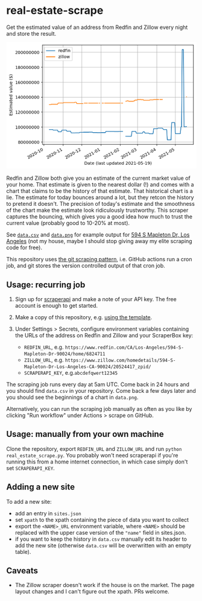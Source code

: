 # real-estate-scrape

Get the estimated value of an address from Redfin and Zillow every night and
store the result.

![Plot of Redfin and Zillow valuation as a function of time](data.png)

Redfin and Zillow both give you an estimate of the current market value of your
home. That estimate is given to the nearest dollar (!) and comes with a chart that
claims to be the history of that estimate. That historical chart is a lie. The
estimate for today bounces around a lot, but they retcon the history to pretend
it doesn't. The precision of today's estimate and the smoothness of the chart
make the estimate look ridiculously trustworthy. This scraper captures the
bouncing, which gives you a good idea how much to trust the current value
(probably good to 10-20% at most).

See [`data.csv`](data.csv) and [`data.png`](data.png) for example output for
[594 S Mapleton Dr, Los
Angeles](https://www.redfin.com/CA/Los-Angeles/594-S-Mapleton-Dr-90024/home/6824711)
(not my house, maybe I should stop giving away my elite scraping code for free).

This repository uses [the git scraping
pattern](https://simonwillison.net/2020/Oct/9/git-scraping/), i.e. GitHub
actions run a cron job, and git stores the version controlled output of that
cron job.

## Usage: recurring job

1. Sign up for [scraperapi](https://www.scraperapi.com/) and make a note of your
   API key. The free account is enough to get started.

2. Make a copy of this repository, e.g. [using the
   template](https://github.com/mikepqr/real-estate-scrape/generate).

3. Under Settings > Secrets, configure environment variables containing the URLs
   of the address on Redfin and Zillow and your ScraperBox key:
    - `REDFIN_URL`, e.g.
      `https://www.redfin.com/CA/Los-Angeles/594-S-Mapleton-Dr-90024/home/6824711`
    - `ZILLOW_URL`, e.g.
      `https://www.zillow.com/homedetails/594-S-Mapleton-Dr-Los-Angeles-CA-90024/20524417_zpid/`
    - `SCRAPERAPI_KEY`, e.g.`abcdefqwert12345`

The scraping job runs every day at 5am UTC. Come back in 24 hours and you should
find `data.csv` in your repository. Come back a few days later and you
should see the beginnings of a chart in `data.png`.

Alternatively, you can run the scraping job manually as often as you like by
clicking "Run workflow" under Actions > scrape on GitHub.

## Usage: manually from your own machine

Clone the repository, export `REDFIN_URL` and `ZILLOW_URL` and run `python
real_estate_scrape.py`. You probably won't need scraperapi if you're running
this from a home internet connection, in which case simply don't set
`SCRAPERAPI_KEY`.

## Adding a new site

To add a new site:

 - add an entry in `sites.json`
 - set `xpath` to the xpath containing the piece of data you want to collect
 - export the `<NAME>_URL` environment variable, where `<NAME>` should be
   replaced with the upper case version of the `"name"` field in sites.json.
 - if you want to keep the history in `data.csv` manually edit its header to add
   the new site (otherwise `data.csv` will be overwritten with an empty table).

## Caveats

 - The Zillow scraper doesn't work if the house is on the market. The page
   layout changes and I can't figure out the xpath. PRs welcome.
